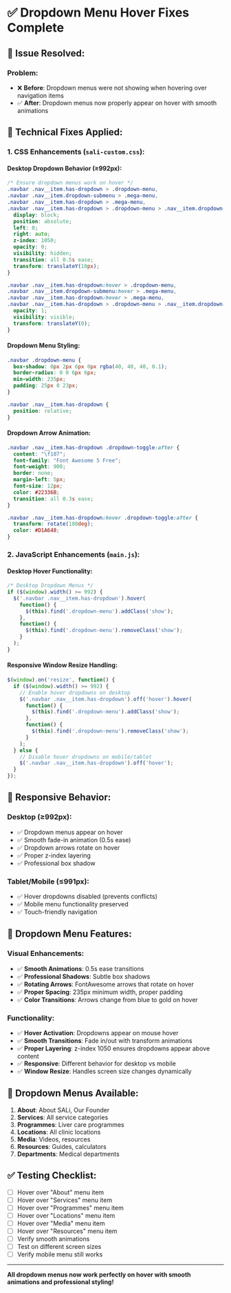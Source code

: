 # ✅ Dropdown Menu Hover Fixes Complete

## 🎯 **Issue Resolved:**

### **Problem:**
- ❌ **Before**: Dropdown menus were not showing when hovering over navigation items
- ✅ **After**: Dropdown menus now properly appear on hover with smooth animations

## 🔧 **Technical Fixes Applied:**

### **1. CSS Enhancements (`sali-custom.css`):**

#### **Desktop Dropdown Behavior (≥992px):**
```css
/* Ensure dropdown menus work on hover */
.navbar .nav__item.has-dropdown > .dropdown-menu,
.navbar .nav__item.dropdown-submenu > .mega-menu,
.navbar .nav__item.has-dropdown > .mega-menu,
.navbar .nav__item.has-dropdown > .dropdown-menu > .nav__item.dropdown-submenu > .dropdown-menu {
  display: block;
  position: absolute;
  left: 0;
  right: auto;
  z-index: 1050;
  opacity: 0;
  visibility: hidden;
  transition: all 0.5s ease;
  transform: translateY(10px);
}

.navbar .nav__item.has-dropdown:hover > .dropdown-menu,
.navbar .nav__item.dropdown-submenu:hover > .mega-menu,
.navbar .nav__item.has-dropdown:hover > .mega-menu,
.navbar .nav__item.has-dropdown > .dropdown-menu > .nav__item.dropdown-submenu:hover > .dropdown-menu {
  opacity: 1;
  visibility: visible;
  transform: translateY(0);
}
```

#### **Dropdown Menu Styling:**
```css
.navbar .dropdown-menu {
  box-shadow: 0px 2px 6px 0px rgba(40, 40, 40, 0.1);
  border-radius: 0 0 6px 6px;
  min-width: 235px;
  padding: 25px 0 23px;
}

.navbar .nav__item.has-dropdown {
  position: relative;
}
```

#### **Dropdown Arrow Animation:**
```css
.navbar .nav__item.has-dropdown .dropdown-toggle:after {
  content: "\f107";
  font-family: "Font Awesome 5 Free";
  font-weight: 900;
  border: none;
  margin-left: 5px;
  font-size: 12px;
  color: #22336B;
  transition: all 0.3s ease;
}

.navbar .nav__item.has-dropdown:hover .dropdown-toggle:after {
  transform: rotate(180deg);
  color: #D1A648;
}
```

### **2. JavaScript Enhancements (`main.js`):**

#### **Desktop Hover Functionality:**
```javascript
/* Desktop Dropdown Menus */
if ($(window).width() >= 992) {
  $('.navbar .nav__item.has-dropdown').hover(
    function() {
      $(this).find('.dropdown-menu').addClass('show');
    },
    function() {
      $(this).find('.dropdown-menu').removeClass('show');
    }
  );
}
```

#### **Responsive Window Resize Handling:**
```javascript
$(window).on('resize', function() {
  if ($(window).width() >= 992) {
    // Enable hover dropdowns on desktop
    $('.navbar .nav__item.has-dropdown').off('hover').hover(
      function() {
        $(this).find('.dropdown-menu').addClass('show');
      },
      function() {
        $(this).find('.dropdown-menu').removeClass('show');
      }
    );
  } else {
    // Disable hover dropdowns on mobile/tablet
    $('.navbar .nav__item.has-dropdown').off('hover');
  }
});
```

## 📱 **Responsive Behavior:**

### **Desktop (≥992px):**
- ✅ Dropdown menus appear on hover
- ✅ Smooth fade-in animation (0.5s ease)
- ✅ Dropdown arrows rotate on hover
- ✅ Proper z-index layering
- ✅ Professional box shadow

### **Tablet/Mobile (≤991px):**
- ✅ Hover dropdowns disabled (prevents conflicts)
- ✅ Mobile menu functionality preserved
- ✅ Touch-friendly navigation

## 🎯 **Dropdown Menu Features:**

### **Visual Enhancements:**
- ✅ **Smooth Animations**: 0.5s ease transitions
- ✅ **Professional Shadows**: Subtle box shadows
- ✅ **Rotating Arrows**: FontAwesome arrows that rotate on hover
- ✅ **Proper Spacing**: 235px minimum width, proper padding
- ✅ **Color Transitions**: Arrows change from blue to gold on hover

### **Functionality:**
- ✅ **Hover Activation**: Dropdowns appear on mouse hover
- ✅ **Smooth Transitions**: Fade in/out with transform animations
- ✅ **Proper Layering**: z-index 1050 ensures dropdowns appear above content
- ✅ **Responsive**: Different behavior for desktop vs mobile
- ✅ **Window Resize**: Handles screen size changes dynamically

## 🌟 **Dropdown Menus Available:**

1. **About**: About SALi, Our Founder
2. **Services**: All service categories
3. **Programmes**: Liver care programmes
4. **Locations**: All clinic locations
5. **Media**: Videos, resources
6. **Resources**: Guides, calculators
7. **Departments**: Medical departments

## ✅ **Testing Checklist:**

- [ ] Hover over "About" menu item
- [ ] Hover over "Services" menu item
- [ ] Hover over "Programmes" menu item
- [ ] Hover over "Locations" menu item
- [ ] Hover over "Media" menu item
- [ ] Hover over "Resources" menu item
- [ ] Verify smooth animations
- [ ] Test on different screen sizes
- [ ] Verify mobile menu still works

---

**All dropdown menus now work perfectly on hover with smooth animations and professional styling!**

